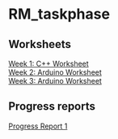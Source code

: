# RM_taskphase
## Worksheets
[Week 1: C++ Worksheet](https://github.com/dhruthikumar/RM_taskphase/tree/main/Worksheet) <br>
[Week 2: Arduino Worksheet](https://github.com/dhruthikumar/RM_taskphase/tree/main/Tinkercad) <br>
[Week 3: Arduino Worksheet](https://github.com/dhruthikumar/RM_taskphase/tree/main/Week_3)
## Progress reports
[Progress Report 1](https://github.com/dhruthikumar/RM_taskphase/blob/main/Progress_Reports/Progress_Report_01.pdf)

